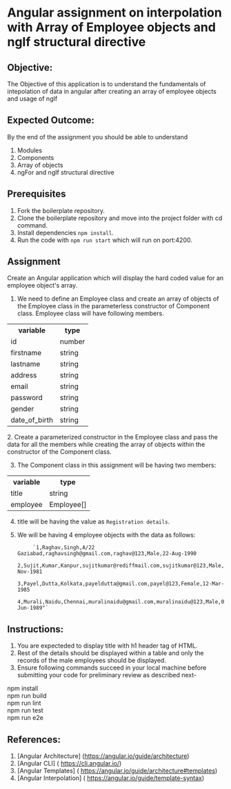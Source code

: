 # Angular assignment on interpolation with Array of Employee objects and ngIf structural directive

## Objective:

The Objective of this application is to understand the fundamentals of intepolation of data in angular after creating an array of employee objects and usage of ngIf

## Expected Outcome:

By the end of the assignment you should be able to understand

1. Modules
2. Components
3. Array of objects
4. ngFor and ngIf structural directive


## Prerequisites


1. Fork the boilerplate repository.
2. Clone the boilerplate repository and move into the project folder with cd command.
3. Install dependencies `npm install`.
4. Run the code with `npm run start` which will run on port:4200.

## Assignment

Create an Angular application which will display the hard coded value for an employee object's array.

1. We need to define an Employee class and create an array of objects of the Employee class in the parameterless constructor of Component class. Employee class will have following
   members.


  <table>
  <tr><th>variable</th><th>type</th></tr>
  <tr><td>id</td><td>number</td></tr>
  <tr><td>firstname</td><td>string</td></tr>
  <tr><td>lastname</td><td>string</td></tr> 
  <tr><td>address</td><td>string</td></tr> 
  <tr><td>email</td><td>string</td></tr> 
  <tr><td>password</td><td>string</td></tr> 
  <tr><td>gender</td><td>string</td></tr> 
  <tr><td>date_of_birth</td><td>string</td></tr> 
  </table>
2. Create a parameterized constructor in the Employee class and pass the data for all the members while creating the array of objects within the constructor of the Component class.
  
3. The Component class in this assignment will be having two members:
  
 <table>
  <tr><th>variable</th><th>type</th></tr>
  <tr><td>title</td><td>string</td></tr>
  <tr><td>employee</td><td>Employee[]</td></tr>
  <table>

4. title will be having the value as `Registration details`. 
5. We will be having 4 employee objects with the data as follows:

            `1,Raghav,Singh,A/22 Gaziabad,raghavsingh@gmail.com,raghav@123,Male,22-Aug-1990
             2,Sujit,Kumar,Kanpur,sujitkumar@rediffmail.com,sujitkumar@123,Male,12-Nov-1981
             3,Payel,Dutta,Kolkata,payeldutta@gmail.com,payel@123,Female,12-Mar-1985
             4,Murali,Naidu,Chennai,muralinaidu@gmail.com,muralinaidu@123,Male,05-Jun-1989"`


## Instructions:

1. You are expecteded to display title with h1 header tag of HTML.
2. Rest of the details should be displayed within a table and only the records of the male employees should be displayed.
3. Ensure following commands succeed in your local machine before submitting your code for preliminary review as described next-

npm install \
npm run build \
npm run lint \
npm run test \
npm run e2e


## References:

1. [Angular Architecture] (https://angular.io/guide/architecture)
2. [Angular CLI] ( https://cli.angular.io/)
3. [Angular Templates] ( https://angular.io/guide/architecture#templates)
4. [Angular Interpolation] ( https://angular.io/guide/template-syntax)








